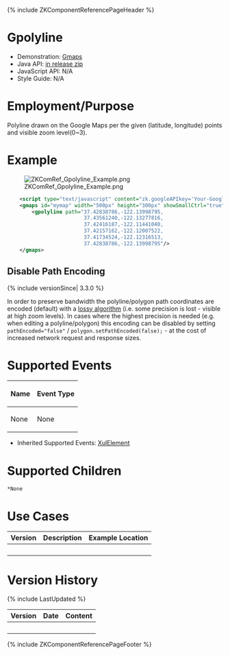 {% include ZKComponentReferencePageHeader %}

# Gpolyline

- Demonstration:
  [Gmaps](http://www.zkoss.org/zkdemo/reporting/google_map)
- Java API: [in release zip](https://github.com/zkoss/zkgmapsz/releases)
- JavaScript API: N/A
- Style Guide: N/A

# Employment/Purpose

Polyline drawn on the Google Maps per the given (latitude, longitude)
points and visible zoom level(0~3).

# Example

<figure>
<img src="ZKComRef_Gpolyline_Example.png"
title="ZKComRef_Gpolyline_Example.png" />
<figcaption>ZKComRef_Gpolyline_Example.png</figcaption>
</figure>

``` xml
    <script type="text/javascript" content="zk.googleAPIkey='Your-Google-API-Key'"/>
    <gmaps id="mymap" width="500px" height="300px" showSmallCtrl="true">
        <gpolyline path="37.42838786,-122.13998795,
                         37.43561240,-122.13277816,
                         37.42416187,-122.11441040,
                         37.42157162,-122.12007522,
                         37.41734524,-122.12316513,
                         37.42838786,-122.13998795"/>
    </gmaps>
```

## Disable Path Encoding

{% include versionSince\| 3.3.0 %}

In order to preserve bandwidth the polyline/polygon path coordinates are
encoded (default) with a [lossy
algorithm](https://developers.google.cn/maps/documentation/utilities/polylinealgorithm)
(i.e. some precision is lost - visible at high zoom levels). In cases
where the highest precision is needed (e.g. when editing a
polyline/polygon) this encoding can be disabled by setting
`pathEncoded="false"` / `polygon.setPathEncoded(false);` - at the cost
of increased network request and response sizes.

# Supported Events

<table>
<thead>
<tr class="header">
<th><center>
<p>Name</p>
</center></th>
<th><center>
<p>Event Type</p>
</center></th>
</tr>
</thead>
<tbody>
<tr class="odd">
<td><p>None</p></td>
<td><p>None</p></td>
</tr>
</tbody>
</table>

- Inherited Supported Events: [
  XulElement](ZK_Component_Reference/Base_Components/XulElement#Supported_Events)

# Supported Children

`*None`

# Use Cases

| Version | Description | Example Location |
|---------|-------------|------------------|
|         |             |                  |

# Version History

{% include LastUpdated %}

| Version | Date | Content |
|---------|------|---------|
|         |      |         |

{% include ZKComponentReferencePageFooter %}
